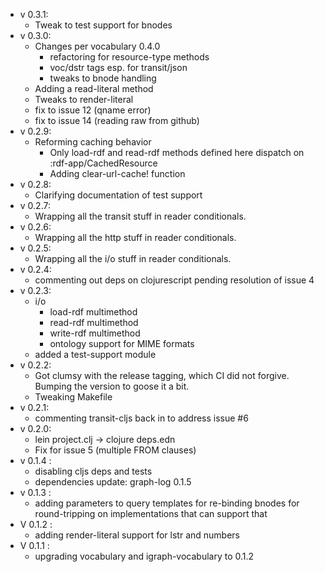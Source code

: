 - v 0.3.1:
  - Tweak to test support for bnodes
- v 0.3.0:
  - Changes per vocabulary 0.4.0
    - refactoring for resource-type methods
    - voc/dstr tags esp. for transit/json
    - tweaks to bnode handling
  - Adding a read-literal method
  - Tweaks to render-literal
  - fix to issue 12 (qname error)
  - fix to issue 14 (reading raw from github)
- v 0.2.9:
  - Reforming caching behavior
    - Only load-rdf and read-rdf methods defined here dispatch on :rdf-app/CachedResource
    - Adding clear-url-cache! function
- v 0.2.8:
  - Clarifying documentation of test support
- v 0.2.7:
  - Wrapping all the transit stuff in reader conditionals.
- v 0.2.6:
  - Wrapping all the http stuff in reader conditionals.
- v 0.2.5:
  - Wrapping all the i/o stuff in reader conditionals.
- v 0.2.4:
  - commenting out deps on clojurescript pending resolution of issue 4
- v 0.2.3:
  - i/o
    - load-rdf multimethod
    - read-rdf multimethod
    - write-rdf multimethod
    - ontology support for MIME formats
  - added a test-support module
- v 0.2.2:
  - Got clumsy with the release tagging, which CI did not
    forgive. Bumping the version to goose it a bit.
  - Tweaking Makefile
- v 0.2.1:
  - commenting transit-cljs back in to address issue #6
- v 0.2.0:
  - lein project.clj -> clojure deps.edn
  - Fix for issue 5 (multiple FROM clauses)
- v 0.1.4 :
  - disabling cljs deps and tests
  - dependencies update: graph-log 0.1.5
- v 0.1.3 : 
  - adding parameters to query templates for re-binding bnodes for
    round-tripping on implementations that can support that
- V 0.1.2 : 
  - adding render-literal support for lstr and numbers
- V 0.1.1 : 
  - upgrading vocabulary and igraph-vocabulary to 0.1.2
